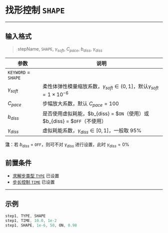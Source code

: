 # 找形控制 `SHAPE`

---

## 输入格式

> stepName, `SHAPE`, $\gamma_{soft}$, $C_{pace}$, $b_{diss}$, $\gamma_{diss}$

| 参数                | 说明                                                                                |
| ------------------- | ----------------------------------------------------------------------------------- |
| `KEYWORD` = `SHAPE` |                                                                                     |
| $\gamma_{soft}$     | 柔性体弹性模量缩放系数，$\gamma_{soft}\in(0,1]$，默认$\gamma_{soft}=1\times10^{-6}$ |
| $C_{pace}$          | 步幅放大系数，默认 $C_{pace}=100$                                                   |
| $b_{diss}$          | 是否使用虚拟耗能，$b_{diss} = $`ON`（使用）或 $b_{diss} = $`OFF`（不使用）              |
| $\gamma_{diss}$     | 虚拟耗能系数，$\gamma_{diss}\in[0,1]$，一般取 $95\%$                                |


**注**：若 $b_{diss}$ = `OFF`，则可不对 $\gamma_{diss}$ 进行设置，此时 $\gamma_{diss}=0\%$

## 前置条件

- [求解步类型 `TYPE`](/STEP/GENERAL/TYPE.md) 已设置
- [步长控制 `TIME`](/STEP/GENERAL/TIME.md) 已设置

---

## 示例

```c
step1, TYPE, SHAPE
step1, TIME, 10.0, 1e-2
step1, SHAPE, 1e-6, 50, ON, 0.98
```

